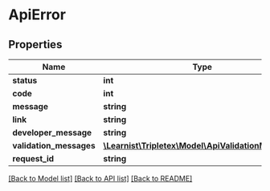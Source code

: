 # ApiError

## Properties
Name | Type | Description | Notes
------------ | ------------- | ------------- | -------------
**status** | **int** |  | [optional] 
**code** | **int** |  | [optional] 
**message** | **string** |  | [optional] 
**link** | **string** |  | [optional] 
**developer_message** | **string** |  | [optional] 
**validation_messages** | [**\Learnist\Tripletex\Model\ApiValidationMessage[]**](ApiValidationMessage.md) |  | [optional] 
**request_id** | **string** |  | [optional] 

[[Back to Model list]](../../README.md#documentation-for-models) [[Back to API list]](../../README.md#documentation-for-api-endpoints) [[Back to README]](../../README.md)

